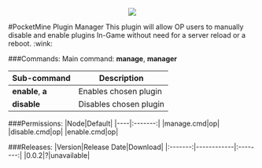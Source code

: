 <p align="center"><img src="https://raw.githubusercontent.com/Gamecrafter/PocketMine-Plugins/master/RestartMe/images/icon.png?raw=true"/></p>
#PocketMine Plugin Manager
This plugin will allow OP users to manually disable and enable plugins In-Game without need for a server reload or a reboot. :wink:

###Commands:
Main command: **manage**, **manager**

|Sub-command|Description|
|-----------|-----------|
|**enable**, **a**|Enables chosen plugin|
|**disable**|Disables chosen plugin|

###Permissions:
|Node|Default|
|----|:-------:|
|manage.cmd|op|
|disable.cmd|op|
|enable.cmd|op|

###Releases:
|Version|Release Date|Download|
|:-------:|------------|:--------:|
|0.0.2|?|unavailable|
